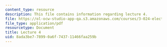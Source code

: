 ```yaml
---
content_type: resource
description: This file contains information regarding lecture 4.
file: https://ol-ocw-studio-app-qa.s3.amazonaws.com/courses/3-024-electronic-optical-and-magnetic-properties-of-materials-spring-2013/8ada3be778990a6f743711466faa259b_MIT3_024S13_2012lec4.pdf
file_type: application/pdf
resourcetype: Document
title: Lecture 4
uid: 8ada3be7-7899-0a6f-7437-11466faa259b
---
```

